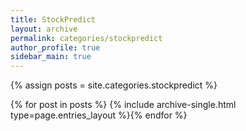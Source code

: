 ```yaml
---
title: StockPredict
layout: archive
permalink: categories/stockpredict
author_profile: true
sidebar_main: true
---
```




{% assign posts = site.categories.stockpredict %}

{% for post in posts %} {% include archive-single.html type=page.entries_layout %}{% endfor %}
